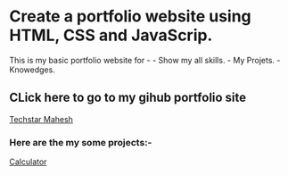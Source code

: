 # Create a portfolio website using HTML, CSS and JavaScrip. 
This is my basic portfolio website for - 
    - Show my all skills. 
    - My Projets. 
    - Knowedges. 
## CLick here to go to my gihub portfolio site
[Techstar Mahesh](https://github.com/techstarMahesh)

### Here are the my some projects:- 
[Calculator](https://techstarmahesh.github.io/Calculater-using-HTML-CSS-and-JavaScript/)
